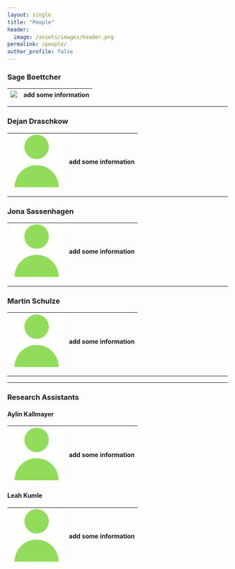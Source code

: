 ```yaml
---
layout: single
title: "People"
header: 
  image: /assets/images/header.png
permalink: /people/
author_profile: false
---
```


### Sage Boettcher

<img src="/assets/imgages/people.png"> | add some information
----------------------------------------------- | --------------------



***

### Dejan Draschkow

![people Logo](/assets/images/user.png) | add some information
----------------------------------------------- | --------------------

***

### Jona Sassenhagen 

![people Logo](/assets/images/user.png) | add some information
----------------------------------------------- | --------------------

***

### Martin Schulze

![people Logo](/assets/images/user.png) | add some information
----------------------------------------------- | --------------------


***
***

### Research Assistants 

#### Aylin Kallmayer

![people Logo](/assets/images/user.png) | add some information
----------------------------------------------- | --------------------

#### Leah Kumle

![people Logo](/assets/images/user.png) | add some information
----------------------------------------------- | --------------------
